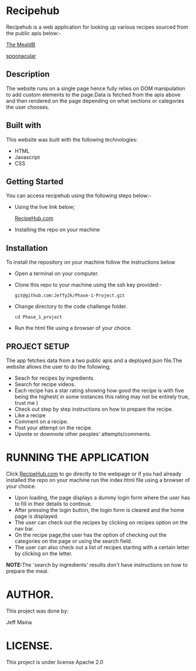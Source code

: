 # Recipehub
Recipehub is a web application for looking up various recipes sourced from the public apis below:-


<a href = "https://www.themealdb.com/api.php">The MealdB</a>

<a href = "https://spoonacular.com/food-api">spoonacular</a>

## Description

The website runs on a single page hence fully relies on DOM manipulation to add custom elements to the page.Data is fetched from the apis above and then rendered on the page depending on what sections or categories the user chooses.


## Built with

This website was built with the following technologies:

- HTML
- Javascript
- CSS

## Getting Started


You can access recipehub using the following steps below:-
- Using the live link below;

   <a href = "https://jeffy2k.github.io/Phase-1-Project/" target = "_blank">RecipeHub.com</a>

- Installing the repo on your machine   

## Installation
To install the repository on your machine follow the instructions below

- Open a terminal on your computer.


- Clone this repo to your machine using the ssh key provided:-

      git@github.com:Jeffy2k/Phase-1-Project.git

- Change directory to the code challenge folder.

      cd Phase_1_project

- Run the html file using a browser of your choice.

## PROJECT SETUP

The app fetches data from a two public apis and a deployed json file.The website allows the user to do the following;
 
 - Seach for recipes by ingredients.
 - Search for recipe videos.
 - Each recipe has a star rating showing how good the recipe is with five being the highest( in some instances this rating may not be entirely true, trust me )
 - Check out step by step instructions on how to prepare the recipe.
 - Like a recipe
 - Comment on a recipe.
 - Post your attempt on the recipe.
 - Upvote or downvote other peoples' attempts/comments.

#  RUNNING THE APPLICATION

Click <a href = "https://jeffy2k.github.io/Phase-1-Project/">RecipeHub.com</a> to go directly to the webpage or if you had already installed the repo on your machine run the index.html file using a browser of your choice.

- Upon loading, the page displays a dummy login form where the user has to fill in their details to continue.
- After pressing the login button, the login form is cleared and the home page is displayed.
- The user can check out the recipes by clicking on recipes option on the nav bar.
- On the recipe page,the user has the option of checking out the categories on the page or using the search field.
- The user can also check out a list of recipes starting with a certain letter by clicking on the letter.

<b>NOTE:</b>The 'search by ingredients' results don't have instructions on how to prepare the meal.
# AUTHOR.
This project was done by:

 Jeff Maina

# LICENSE.
This project is under license Apache 2.0 
